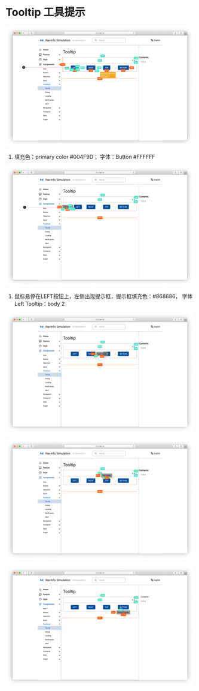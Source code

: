 # Tooltip 工具提示

![UI Framework Feedback - Tooltip](../../../imgs/ns_ui_framework/feedback/Tooltip.png)

1. 填充色：primary color #004F9D； 字体：Button #FFFFFF

![UI Framework Feedback - Tooltip - Left Tooltip](../../../imgs/ns_ui_framework/feedback/Tooltip-Left_tooltip.png)

1. 鼠标悬停在LEFT按钮上，左侧出现提示框，提示框填充色：#868686， 字体Left Tooltip：body 2

![UI Framework Feedback - Tooltip - Right Tooltip](../../../imgs/ns_ui_framework/feedback/Tooltip-Right_tooltip.png)

![UI Framework Feedback - Tooltip - Top Tooltip](../../../imgs/ns_ui_framework/feedback/Tooltip-Top_tooltip.png)

![UI Framework Feedback - Tooltip - Bottom Tooltip](../../../imgs/ns_ui_framework/feedback/Tooltip-Bottom_tooltip.png)
